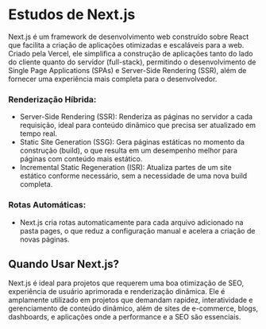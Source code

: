 # Estudos de Next.js

Next.js é um framework de desenvolvimento web construído sobre React que facilita a criação de aplicações otimizadas e escaláveis para a web. Criado pela Vercel, ele simplifica a construção de aplicações tanto do lado do cliente quanto do servidor (full-stack), permitindo o desenvolvimento de Single Page Applications (SPAs) e Server-Side Rendering (SSR), além de fornecer uma experiência mais completa para o desenvolvedor.

### Renderização Híbrida:
- Server-Side Rendering (SSR): Renderiza as páginas no servidor a cada requisição, ideal para conteúdo dinâmico que precisa ser atualizado em tempo real.
- Static Site Generation (SSG): Gera páginas estáticas no momento da construção (build), o que resulta em um desempenho melhor para páginas com conteúdo mais estático.
- Incremental Static Regeneration (ISR): Atualiza partes de um site estático conforme necessário, sem a necessidade de uma nova build completa.

### Rotas Automáticas:
- Next.js cria rotas automaticamente para cada arquivo adicionado na pasta pages, o que reduz a configuração manual e acelera a criação de novas páginas.

## Quando Usar Next.js?
Next.js é ideal para projetos que requerem uma boa otimização de SEO, experiência de usuário aprimorada e renderização dinâmica. Ele é amplamente utilizado em projetos que demandam rapidez, interatividade e gerenciamento de conteúdo dinâmico, além de sites de e-commerce, blogs, dashboards, e aplicações onde a performance e a SEO são essenciais.
